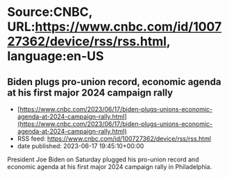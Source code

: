 # Source:CNBC, URL:https://www.cnbc.com/id/100727362/device/rss/rss.html, language:en-US

## Biden plugs pro-union record, economic agenda at his first major 2024 campaign rally
 - [https://www.cnbc.com/2023/06/17/biden-plugs-unions-economic-agenda-at-2024-campaign-rally.html](https://www.cnbc.com/2023/06/17/biden-plugs-unions-economic-agenda-at-2024-campaign-rally.html)
 - RSS feed: https://www.cnbc.com/id/100727362/device/rss/rss.html
 - date published: 2023-06-17 19:45:10+00:00

President Joe Biden on Saturday plugged his pro-union record and economic agenda at his first major 2024 campaign rally in Philadelphia.

